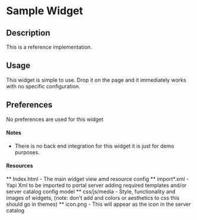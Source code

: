 # Sample Widget

## Description
This is a reference implementation.

## Usage
This widget is simple to use. Drop it on the page and it immediately works with no specific configuration.

## Preferences
No preferences are used for this widget

#### Notes
+ There is no back end integration for this widget it is just for demo purposes.

#### Resources
** Index.html - The main widget view amd resource config
** import\*.xml - Yapi Xml to be imported to portal server adding required templates and/or server catalog config model
** css/js/media - Style, functionality and images of widgets, (note: don't add and colors or aesthetics to css this should go in themes)
** icon.png - This will appear as the icon in the server catalog